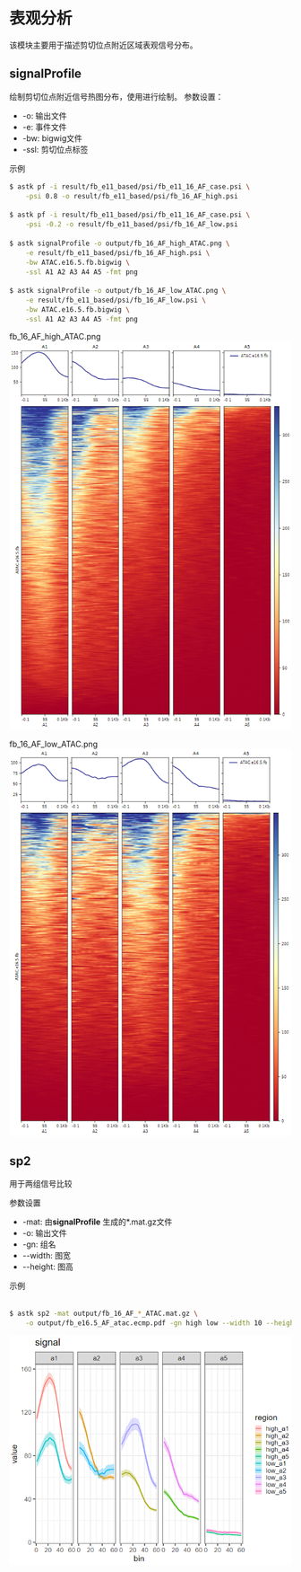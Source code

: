 # 表观分析

该模块主要用于描述剪切位点附近区域表观信号分布。

## signalProfile

绘制剪切位点附近信号热图分布，使用进行绘制。
参数设置：

* -o: 输出文件
* -e: 事件文件
* -bw: bigwig文件
* -ssl: 剪切位点标签

示例

```bash
$ astk pf -i result/fb_e11_based/psi/fb_e11_16_AF_case.psi \
    -psi 0.8 -o result/fb_e11_based/psi/fb_16_AF_high.psi

$ astk pf -i result/fb_e11_based/psi/fb_e11_16_AF_case.psi \
    -psi -0.2 -o result/fb_e11_based/psi/fb_16_AF_low.psi

$ astk signalProfile -o output/fb_16_AF_high_ATAC.png \
    -e result/fb_e11_based/psi/fb_16_AF_high.psi \
    -bw ATAC.e16.5.fb.bigwig \
    -ssl A1 A2 A3 A4 A5 -fmt png

$ astk signalProfile -o output/fb_16_AF_low_ATAC.png \
    -e result/fb_e11_based/psi/fb_16_AF_low.psi \
    -bw ATAC.e16.5.fb.bigwig \
    -ssl A1 A2 A3 A4 A5 -fmt png
```

fb_16_AF_high_ATAC.png
<img src='static/img/AF_high.png' alt="AF_high.png"></img>

fb_16_AF_low_ATAC.png
<img src='static/img/AF_low.png' alt="AF_low.png"></img>

## sp2

用于两组信号比较

参数设置

* -mat: 由**signalProfile** 生成的*.mat.gz文件
* -o: 输出文件
* -gn: 组名
* --width: 图宽
* --height: 图高

示例

```bash

$ astk sp2 -mat output/fb_16_AF_*_ATAC.mat.gz \
    -o output/fb_e16.5_AF_atac.ecmp.pdf -gn high low --width 10 --height 8 
```

<img src='static/img/AF_high_vs_low.png' alt="AF_high_vs_low.png"></img>
